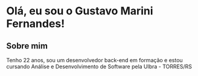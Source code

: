 # Olá, eu sou o Gustavo Marini Fernandes! 


## Sobre mim
Tenho 22 anos, sou um desenvolvedor back-end em formação e estou cursando Análise e Desenvolvimento de Software pela Ulbra - TORRES/RS